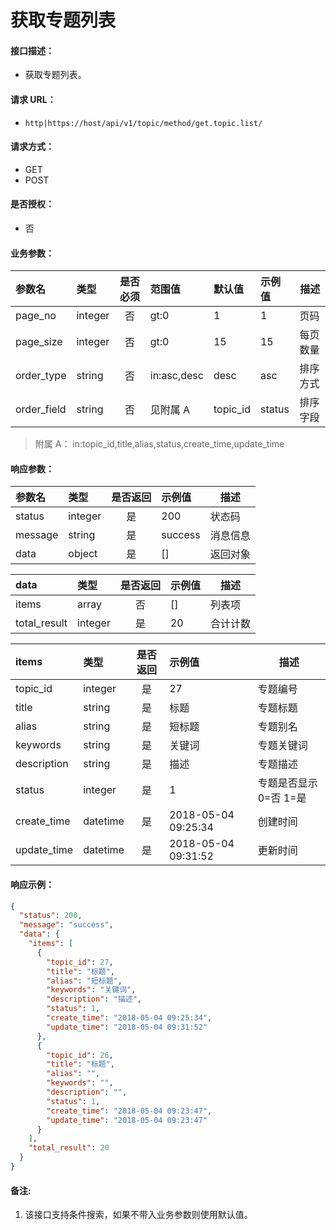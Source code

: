 # 获取专题列表

#### 接口描述：
- 获取专题列表。

#### 请求 URL：
- `http|https://host/api/v1/topic/method/get.topic.list/`

#### 请求方式：
- GET
- POST

#### 是否授权：
- 否

#### 业务参数：
|参数名|类型|是否必须|范围值|默认值|示例值|描述|
|:----|:---|:---:|:-----|:-----|:-----|-----
|page_no |integer |否 |gt:0 |1 |1 |页码 |
|page_size |integer |否 |gt:0 |15 |15 |每页数量 |
|order_type |string |否 |in:asc,desc |desc |asc |排序方式 |
|order_field |string |否 |见附属 A |topic_id |status |排序字段 |

> 附属 A：
in:topic_id,title,alias,status,create_time,update_time

#### 响应参数：
|参数名|类型|是否返回|示例值|描述|
|:-----|:-----|:---:|:-----|-----|
|status |integer |是 |200 |状态码 |
|message |string |是 |success |消息信息 |
|data |object |是 |[] |返回对象 |

|data|类型|是否返回|示例值|描述|
|:-----|:-----|:---:|:-----|-----|
|items |array |否 |[] |列表项 |
|total_result |integer |是 |20 |合计计数 |

|items|类型|是否返回|示例值|描述|
|:-----|:-----|:---:|:-----|-----|
|topic_id |integer |是 |27 |专题编号 |
|title |string |是 |标题 |专题标题 |
|alias |string |是 |短标题 |专题别名 |
|keywords |string |是 |关键词 |专题关键词 |
|description |string |是 |描述 |专题描述 |
|status |integer |是 |1 |专题是否显示 0=否 1=是 |
|create_time |datetime |是 |2018-05-04 09:25:34 |创建时间 |
|update_time |datetime |是 |2018-05-04 09:31:52 |更新时间 |

#### 响应示例：
```json
{
  "status": 200,
  "message": "success",
  "data": {
    "items": [
      {
        "topic_id": 27,
        "title": "标题",
        "alias": "短标题",
        "keywords": "关键词",
        "description": "描述",
        "status": 1,
        "create_time": "2018-05-04 09:25:34",
        "update_time": "2018-05-04 09:31:52"
      },
      {
        "topic_id": 26,
        "title": "标题",
        "alias": "",
        "keywords": "",
        "description": "",
        "status": 1,
        "create_time": "2018-05-04 09:23:47",
        "update_time": "2018-05-04 09:23:47"
      }
    ],
    "total_result": 20
  }
}
```

#### 备注:
1. 该接口支持条件搜索，如果不带入业务参数则使用默认值。